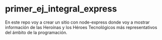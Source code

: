 # primer_ej_integral_express
En este repo voy a crear un sitio con node-express donde voy a mostrar información de las Heroínas y los Héroes Tecnológicos más representativos del ámbito de la programación.

